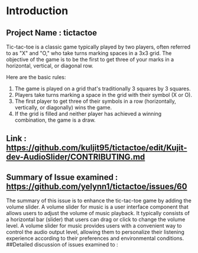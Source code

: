 # Introduction 
## Project Name : tictactoe
Tic-tac-toe is a classic game typically played by two players, often referred to as "X" and "O," who take turns marking spaces in a 3x3 grid. The objective of the game is to be the first to get three of your marks in a horizontal, vertical, or diagonal row.

Here are the basic rules:

1. The game is played on a grid that's traditionally 3 squares by 3 squares. <br>
2. Players take turns marking a space in the grid with their symbol (X or O). <br>
3. The first player to get three of their symbols in a row (horizontally, vertically, or diagonally) wins the game. <br>
4. If the grid is filled and neither player has achieved a winning combination, the game is a draw. <br>
## Link : https://github.com/kuljit95/tictactoe/edit/Kujit-dev-AudioSlider/CONTRIBUTING.md
## Summary of Issue examined : https://github.com/yelynn1/tictactoe/issues/60
The summary of this issue is to enhance the tic-tac-toe game by adding the volume slider. A volume slider for music is a user interface component that allows users to adjust the volume of music playback. It typically consists of a horizontal bar (slider) that users can drag or click to change the volume level.
A volume slider for music provides users with a convenient way to control the audio output level, allowing them to personalize their listening experience according to their preferences and environmental conditions.
##Detailed discussion of issues examined to :
